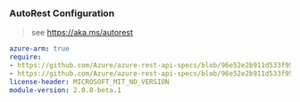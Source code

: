 ### AutoRest Configuration

> see https://aka.ms/autorest

``` yaml
azure-arm: true
require:
- https://github.com/Azure/azure-rest-api-specs/blob/96e52e2b911d533f95a0ad8e324c828d556c5f2b/specification/iotcentral/resource-manager/readme.md
- https://github.com/Azure/azure-rest-api-specs/blob/96e52e2b911d533f95a0ad8e324c828d556c5f2b/specification/iotcentral/resource-manager/readme.go.md
license-header: MICROSOFT_MIT_NO_VERSION
module-version: 2.0.0-beta.1

```